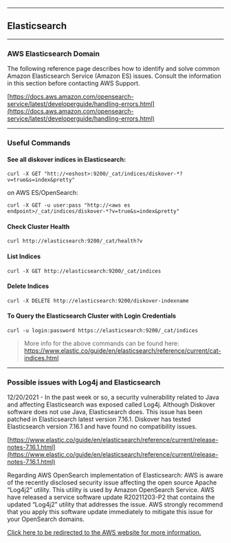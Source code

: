___
## Elasticsearch
___

### AWS Elasticsearch Domain

The following reference page describes how to identify and solve common Amazon Elasticsearch Service (Amazon ES) issues. Consult the information in this section before contacting AWS Support. 

[https://docs.aws.amazon.com/opensearch-service/latest/developerguide/handling-errors.html](https://docs.aws.amazon.com/opensearch-service/latest/developerguide/handling-errors.html)

___
### Useful Commands

#### See all diskover indices in Elasticsearch:

```
curl -X GET "htt://<eshost>:9200/_cat/indices/diskover-*?v=true&s=index&pretty"
```

on AWS ES/OpenSearch:

```
curl -X GET -u user:pass "http://<aws es endpoint>/_cat/indices/diskover-*?v=true&s=index&pretty"
```

#### Check Cluster Health
```
curl http://elasticsearch:9200/_cat/health?v
```

#### List Indices
```
curl -X GET http://elasticsearch:9200/_cat/indices
```

#### Delete Indices
```
curl -X DELETE http://elasticsearch:9200/diskover-indexname
```

#### To Query the Elasticsearch Cluster with Login Credentials
```
curl -u login:password https://elasticsearch:9200/_cat/indices
```

>More info for the above commands can be found here: https://www.elastic.co/guide/en/elasticsearch/reference/current/cat-indices.html

___
### Possible issues with Log4j and Elasticsearch

12/20/2021 - In the past week or so, a security vulnerability related to Java and affecting Elasticsearch was exposed called Log4j. Although Diskover software does not use Java, Elasticsearch does. This issue has been patched in Elasticsearch latest version 7.16.1. Diskover has tested Elasticsearch version 7.16.1 and have found no compatibility issues.

[https://www.elastic.co/guide/en/elasticsearch/reference/current/release-notes-7.16.1.html](https://www.elastic.co/guide/en/elasticsearch/reference/current/release-notes-7.16.1.html)

Regarding AWS OpenSearch implementation of Elasticsearch: AWS is aware of the recently disclosed security issue affecting the open source Apache “Log4j2” utility. This utility is used by Amazon OpenSearch Service. AWS have released a service software update R20211203-P2 that contains the updated “Log4j2” utility that addresses the issue. AWS strongly recommend that you apply this software update immediately to mitigate this issue for your OpenSearch domains.

[Click here to be redirected to the AWS website for more information.](https://aws.amazon.com/security/security-bulletins/AWS-2021-006/)
